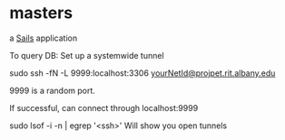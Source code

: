 # masters

a [Sails](http://sailsjs.org) application

To query DB: Set up a systemwide tunnel 

sudo ssh -fN -L 9999:localhost:3306 yourNetId@projpet.rit.albany.edu


9999 is a random port. 

If successful, can connect through localhost:9999

sudo lsof -i -n | egrep '\<ssh\>'
Will show you open tunnels